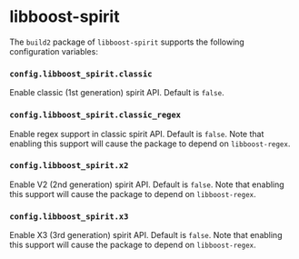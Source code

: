 # libboost-spirit

The `build2` package of `libboost-spirit` supports the following configuration
variables:


### `config.libboost_spirit.classic`

Enable classic (1st generation) spirit API. Default is `false`.


### `config.libboost_spirit.classic_regex`

Enable regex support in classic spirit API. Default is `false`. Note that
enabling this support will cause the package to depend on `libboost-regex`.


### `config.libboost_spirit.x2`

Enable V2 (2nd generation) spirit API. Default is `false`. Note that enabling
this support will cause the package to depend on `libboost-regex`.


### `config.libboost_spirit.x3`

Enable X3 (3rd generation) spirit API. Default is `false`. Note that enabling
this support will cause the package to depend on `libboost-regex`.
